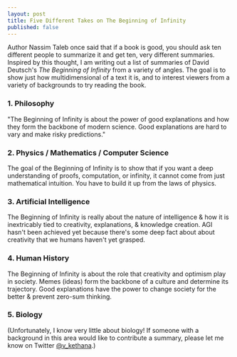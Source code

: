 ```yaml
---
layout: post
title: Five Different Takes on The Beginning of Infinity
published: false
---
```


Author Nassim Taleb once said that if a book is good, you should ask ten different people to summarize it and get ten, very different summaries. Inspired by this thought, I am writing out a list of summaries of David Deutsch's _The Beginning of Infinity_ from a variety of angles. The goal is to show just how multidimensional of a text it is, and to interest viewers from a variety of backgrounds to try reading the book.

### 1\. Philosophy

"The Beginning of Infinity is about the power of good explanations and how they form the backbone of modern science. Good explanations are hard to vary and make risky predictions."

### 2\. Physics / Mathematics / Computer Science

The goal of the Beginning of Infinity is to show that if you want a deep understanding of proofs, computation, or infinity, it cannot come from just mathematical intuition. You have to build it up from the laws of physics.

### 3\. Artificial Intelligence

The Beginning of Infinity is really about the nature of intelligence & how it is inextricably tied to creativity, explanations, & knowledge creation. AGI hasn't been achieved yet because there's some deep fact about about creativity that we humans haven't yet grasped.

### 4\. Human History

The Beginning of Infinity is about the role that creativity and optimism play in society. Memes (ideas) form the backbone of a culture and determine its trajectory. Good explanations have the power to change society for the better & prevent zero-sum thinking.

### 5\. Biology

(Unfortunately, I know very little about biology! If someone with a background in this area would like to contribute a summary, please let me know on Twitter [@v\_kethana](https://twitter.com/v_kethana/status/1763315491828031498).)
